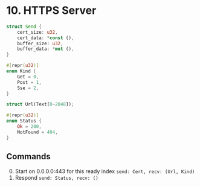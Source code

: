 # 10. HTTPS Server

```rust
struct Send {
    cert_size: u32,
    cert_data: *const (),
    buffer_size: u32,
    buffer_data: *mut (),
}

#[repr(u32)]
enum Kind {
    Get = 0,
    Post = 1,
    Sse = 2,
}

struct Url(Text[0~2048]);

#[repr(u32)]
enum Status {
    Ok = 200,
    NotFound = 404,
}
```

## Commands
 0. Start on 0.0.0.0:443 for this ready index `send: Cert, recv: (Url, Kind)`
 1. Respond `send: Status, recv: ()`
